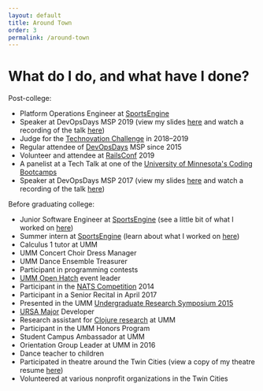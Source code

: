 ```yaml
---
layout: default
title: Around Town
order: 3
permalink: /around-town
---
```


# What do I do, and what have I done?

Post-college:
* Platform Operations Engineer at <a href="https://www.sportsengine.com/corp/careers" target="_blank">SportsEngine</a>
* Speaker at DevOpsDays MSP 2019 (view my slides <a href="/resources/DevOpsDays_MSP_Ignite_20190806.pdf" target="_blank">here</a> and watch a recording of the talk <a href="https://devopsdays.org/events/2019-minneapolis/program/emma-sax/" target="_blank">here</a>)
* Judge for the <a href="https://technovationchallenge.org" target="_blank">Technovation Challenge</a> in 2018–2019
* Regular attendee of <a href="https://devopsdays.org/" target="_blank">DevOpsDays</a> MSP since 2015
* Volunteer and attendee at <a href="https://railsconf.org/" target="_blank">RailsConf</a> 2019
* A panelist at a Tech Talk at one of the <a href="https://bootcamp.umn.edu/" target="_blank">University of Minnesota's Coding Bootcamps</a>
* Speaker at DevOpsDays MSP 2017 (view my slides <a href="/resources/DevOpsDays_MSP_Ignite_20170725.pdf" target="_blank">here</a> and watch a recording of the talk <a href="https://devopsdays.org/events/2017-minneapolis/program/emma-sax/" target="_blank">here</a>)

Before graduating college:
* Junior Software Engineer at <a href="https://www.sportsengine.com/corp/careers" target="_blank">SportsEngine</a> (see a little bit of what I worked on <a href="https://www.codinginthecrease.com/news_article/show/772772" target="_blank">here</a>)
* Summer intern at <a href="https://www.sportsengine.com/corp/careers" target="_blank">SportsEngine</a> (learn about what I worked on <a href="http://www.codinginthecrease.com/news_article/show/545869" target="_blank">here</a>)
* Calculus 1 tutor at UMM
* UMM Concert Choir Dress Manager
* UMM Dance Ensemble Treasurer
* Participant in programming contests
* <a href="https://github.com/OH-UMM/2015/wiki" target="_blank">UMM Open Hatch</a> event leader
* Participant in the <a href="http://www.nats.org/competitions.html" target="_blank">NATS Competition</a> 2014
* Participant in a Senior Recital in April 2017
* Presented in the UMM <a href="http://www.morris.umn.edu/urs/" target="_blank">Undergraduate Research Symposium 2015
* <a href="https://github.com/emma-sax4/UMM3601ursamajor" target="_blank">URSA Major</a> Developer
* Research assistant for <a href="https://github.com/Clojure-Intro-Course" target="_blank">Clojure research</a> at UMM
* Participant in the UMM Honors Program
* Student Campus Ambassador at UMM
* Orientation Group Leader at UMM in 2016
* Dance teacher to children
* Participated in theatre around the Twin Cities (view a copy of my theatre resume [here](/theatre-resume))
* Volunteered at various nonprofit organizations in the Twin Cities
